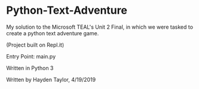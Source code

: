 # Python-Text-Adventure


My solution to the Microsoft TEAL's Unit 2 Final, in which we were tasked to create a python text adventure game.

(Project built on Repl.it)

Entry Point: main.py

Written in Python 3


Written by Hayden Taylor, 4/19/2019
